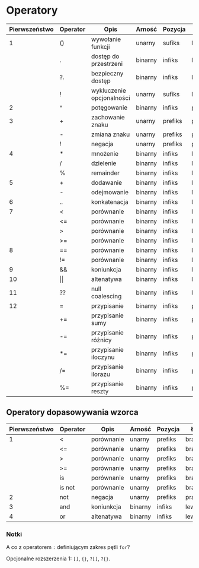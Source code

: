 # Operatory

| Pierwszeństwo | Operator | Opis                      | Arność  | Pozycja | Łączność     |
|---------------|----------|---------------------------|---------|---------|--------------|
|       1       | ()       | wywołanie funkcji         | unarny  | sufiks  | lewostronna  |
|               | .        | dostęp do przestrzeni     | binarny | infiks  | lewostronna  |
|               | ?.       | bezpieczny dostęp         | binarny | infiks  | lewostronna  |
|               | !        | wykluczenie opcjonalności | unarny  | sufiks  | lewostronna  |
|       2       | ^        | potęgowanie               | binarny | infiks  | prawostronna |
|       3       | +        | zachowanie znaku          | unarny  | prefiks | prawostronna |
|               | -        | zmiana znaku              | unarny  | prefiks | prawostronna |
|               | !        | negacja                   | unarny  | prefiks | prawostronna |
|       4       | *        | mnożenie                  | binarny | infiks  | lewostronna  |
|               | /        | dzielenie                 | binarny | infiks  | lewostronna  |
|               | %        | remainder                 | binarny | infiks  | lewostronna  |
|       5       | +        | dodawanie                 | binarny | infiks  | lewostronna  |
|               | -        | odejmowanie               | binarny | infiks  | lewostronna  |
|       6       | ..       | konkatenacja              | binarny | infiks  | lewostronna  |
|       7       | <        | porównanie                | binarny | infiks  | lewostronna  |
|               | <=       | porównanie                | binarny | infiks  | lewostronna  |
|               | >        | porównanie                | binarny | infiks  | lewostronna  |
|               | >=       | porównanie                | binarny | infiks  | lewostronna  |
|       8       | ==       | porównanie                | binarny | infiks  | lewostronna  |
|               | !=       | porównanie                | binarny | infiks  | lewostronna  |
|       9       | &&       | koniunkcja                | binarny | infiks  | lewostronna  |
|      10       | \|\|     | altenatywa                | binarny | infiks  | lewostronna  |
|      11       | ??       | null coalescing           | binarny | infiks  | lewostronna  |
|      12       | =        | przypisanie               | binarny | infiks  | prawostronna |
|               | +=       | przypisanie sumy          | binarny | infiks  | prawostronna |
|               | -=       | przypisanie różnicy       | binarny | infiks  | prawostronna |
|               | *=       | przypisanie iloczynu      | binarny | infiks  | prawostronna |
|               | /=       | przypisanie ilorazu       | binarny | infiks  | prawostronna |
|               | %=       | przypisanie reszty        | binarny | infiks  | prawostronna |


## Operatory dopasowywania wzorca

| Pierwszeństwo | Operator | Opis                      | Arność  | Pozycja | Łączność     |
|---------------|----------|---------------------------|---------|---------|--------------|
|       1       | <        | porównanie                | unarny  | prefiks | brak         |
|               | <=       | porównanie                | unarny  | prefiks | brak         |
|               | >        | porównanie                | unarny  | prefiks | brak         |
|               | >=       | porównanie                | unarny  | prefiks | brak         |
|               | is       | porównanie                | unarny  | prefiks | brak         |
|               | is not   | porównanie                | unarny  | prefiks | brak         |
|       2       | not      | negacja                   | unarny  | prefiks | prawostronna |
|       3       | and      | koniunkcja                | binarny | infiks  | lewostronna  |
|       4       | or       | altenatywa                | binarny | infiks  | lewostronna  |


### Notki

A co z operatorem `:` definiującym zakres pętli `for`?

Opcjonalne rozszerzenia 1: `[]`, `{}`, `?[]`, `?{}`.
